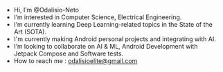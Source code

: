-  Hi, I’m @Odalisio-Neto
-  I’m interested in Computer Science, Electrical Engineering.
-  I’m currently learning Deep Learning-related topics in the State of the Art (SOTA).
-  I'm currently making Android personal projects and integrating with AI.
-  I’m looking to collaborate on AI & ML, Android Development with Jetpack Compose and Software tests.
-  How to reach me : odalisioelite@gmail.com
